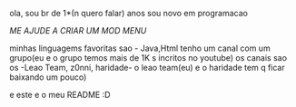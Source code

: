 ola, sou br de 1*(n quero falar) anos
sou novo em programacao

*ME AJUDE A CRIAR UM MOD MENU*

minhas linguagems favoritas sao - Java,Html
tenho um canal com um grupo(eu e o grupo temos mais de 1K s incritos no youtube)
os canais sao os -Leao Team, z0nni, haridade- o leao team(eu) e o haridade tem q ficar baixando um pouco)

e este e o meu README :D
